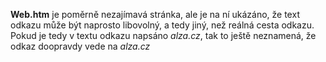 **Web.htm** je poměrně nezajímavá stránka, ale je na ní ukázáno, že text odkazu může být naprosto libovolný, a tedy jiný, než reálná cesta odkazu. Pokud je tedy v textu odkazu napsáno *alza.cz*, tak to ještě neznamená, že odkaz doopravdy vede na *alza.cz*